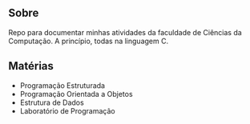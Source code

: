 ## Sobre 
Repo para documentar minhas atividades da faculdade de Ciências da Computação. A princípio, todas na linguagem C.

## Matérias 
- Programação Estruturada
- Programação Orientada a Objetos
- Estrutura de Dados
- Laboratório de Programação
